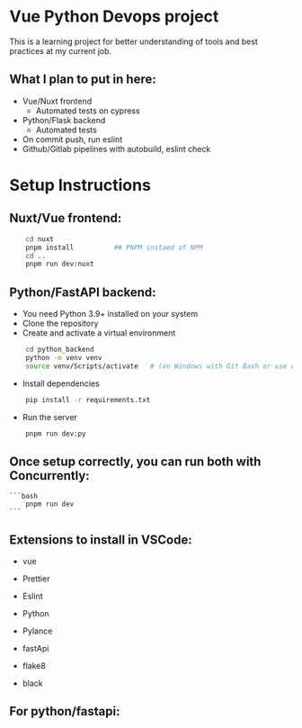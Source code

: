 # Vue Python Devops project

This is a learning project for better understanding of tools and best practices at my current job.

## What I plan to put in here:
- Vue/Nuxt frontend
    - Automated tests on cypress
- Python/Flask backend
    - Automated tests
- On commit push, run eslint
- Github/Gitlab pipelines with autobuild, eslint check

# Setup Instructions

## Nuxt/Vue frontend:
```bash
    cd nuxt
    pnpm install          ## PNPM instaed of NPM
    cd ..
    pnpm run dev:nuxt
```

## Python/FastAPI backend:
- You need Python 3.9+ installed on your system
- Clone the repository
- Create and activate a virtual environment
```bash
    cd python_backend
    python -m venv venv
    source venv/Scripts/activate   # (on Windows with Git Bash or use other command for your shell)
```
- Install dependencies
```bash
    pip install -r requirements.txt
```
- Run the server
```bash
    pnpm run dev:py
```

## Once setup correctly, you can run both with Concurrently:
    ```bash
        pnpm run dev
    ```

## Extensions to install in VSCode:
- vue
- Prettier
- Eslint

- Python
- Pylance
- fastApi
- flake8
- black

## For python/fastapi:
